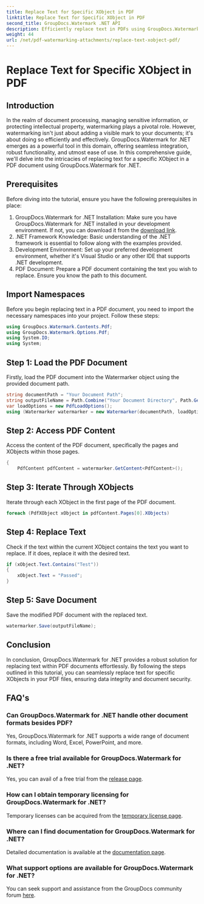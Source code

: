 ```yaml
---
title: Replace Text for Specific XObject in PDF
linktitle: Replace Text for Specific XObject in PDF
second_title: GroupDocs.Watermark .NET API
description: Efficiently replace text in PDFs using GroupDocs.Watermark for .NET. Seamlessly integrate watermarking into your .NET applications.
weight: 44
url: /net/pdf-watermarking-attachments/replace-text-xobject-pdf/
---
```


# Replace Text for Specific XObject in PDF

## Introduction
In the realm of document processing, managing sensitive information, or protecting intellectual property, watermarking plays a pivotal role. However, watermarking isn't just about adding a visible mark to your documents; it's about doing so efficiently and effectively. GroupDocs.Watermark for .NET emerges as a powerful tool in this domain, offering seamless integration, robust functionality, and utmost ease of use. In this comprehensive guide, we'll delve into the intricacies of replacing text for a specific XObject in a PDF document using GroupDocs.Watermark for .NET.
## Prerequisites
Before diving into the tutorial, ensure you have the following prerequisites in place:
1. GroupDocs.Watermark for .NET Installation: Make sure you have GroupDocs.Watermark for .NET installed in your development environment. If not, you can download it from the [download link](https://releases.groupdocs.com/Watermark/net/).
2. .NET Framework Knowledge: Basic understanding of the .NET framework is essential to follow along with the examples provided.
3. Development Environment: Set up your preferred development environment, whether it's Visual Studio or any other IDE that supports .NET development.
4. PDF Document: Prepare a PDF document containing the text you wish to replace. Ensure you know the path to this document.

## Import Namespaces
Before you begin replacing text in a PDF document, you need to import the necessary namespaces into your project. Follow these steps:

```csharp
using GroupDocs.Watermark.Contents.Pdf;
using GroupDocs.Watermark.Options.Pdf;
using System.IO;
using System;
```
## Step 1: Load the PDF Document
Firstly, load the PDF document into the Watermarker object using the provided document path.
```csharp
string documentPath = "Your Document Path";
string outputFileName = Path.Combine("Your Document Directory", Path.GetFileName(documentPath));
var loadOptions = new PdfLoadOptions();
using (Watermarker watermarker = new Watermarker(documentPath, loadOptions))
```
## Step 2: Access PDF Content
Access the content of the PDF document, specifically the pages and XObjects within those pages.
```csharp
{
    PdfContent pdfContent = watermarker.GetContent<PdfContent>();
```
## Step 3: Iterate Through XObjects
Iterate through each XObject in the first page of the PDF document.
```csharp
foreach (PdfXObject xObject in pdfContent.Pages[0].XObjects)
```
## Step 4: Replace Text
Check if the text within the current XObject contains the text you want to replace. If it does, replace it with the desired text.
```csharp
if (xObject.Text.Contains("Test"))
{
    xObject.Text = "Passed";
}
```
## Step 5: Save Document
Save the modified PDF document with the replaced text.
```csharp
watermarker.Save(outputFileName);
```

## Conclusion
In conclusion, GroupDocs.Watermark for .NET provides a robust solution for replacing text within PDF documents effortlessly. By following the steps outlined in this tutorial, you can seamlessly replace text for specific XObjects in your PDF files, ensuring data integrity and document security.
## FAQ's
### Can GroupDocs.Watermark for .NET handle other document formats besides PDF?
Yes, GroupDocs.Watermark for .NET supports a wide range of document formats, including Word, Excel, PowerPoint, and more.
### Is there a free trial available for GroupDocs.Watermark for .NET?
Yes, you can avail of a free trial from the [release page](https://releases.groupdocs.com/).
### How can I obtain temporary licensing for GroupDocs.Watermark for .NET?
Temporary licenses can be acquired from the [temporary license page](https://purchase.groupdocs.com/temporary-license/).
### Where can I find documentation for GroupDocs.Watermark for .NET?
Detailed documentation is available at the [documentation page](https://tutorials.groupdocs.com/Watermark/net/).
### What support options are available for GroupDocs.Watermark for .NET?
You can seek support and assistance from the GroupDocs community forum [here](https://forum.groupdocs.com/c/watermark/19).
